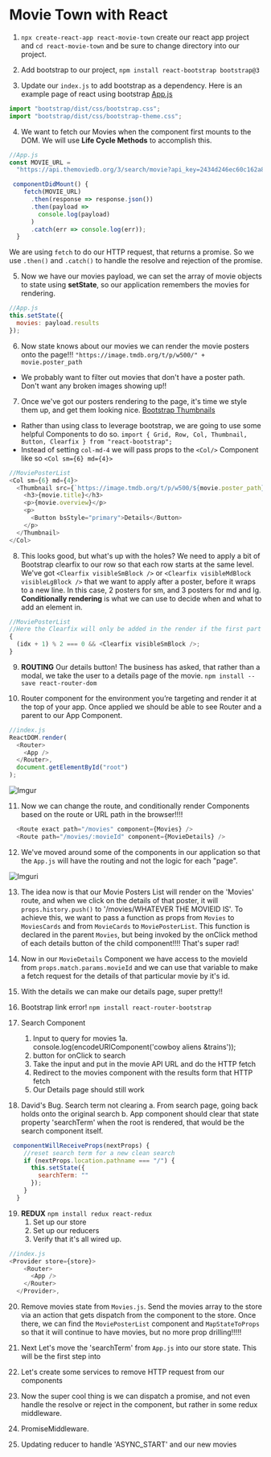 # Movie Town with React

1.  `npx create-react-app react-movie-town` create our react app project and `cd react-movie-town` and be sure to change directory into our project.

2.  Add bootstrap to our project, `npm install react-bootstrap bootstrap@3`

3.  Update our `index.js` to add bootstrap as a dependency. Here is an example page of react using bootstrap [App.js](https://gist.githubusercontent.com/gaearon/85d8c067f6af1e56277c82d19fd4da7b/raw/6158dd991b67284e9fc8d70b9d973efe87659d72/App.js)

```js
import "bootstrap/dist/css/bootstrap.css";
import "bootstrap/dist/css/bootstrap-theme.css";
```

4.  We want to fetch our Movies when the component first mounts to the DOM. We will use **Life Cycle Methods** to accomplish this.

```js
//App.js
const MOVIE_URL =
  "https://api.themoviedb.org/3/search/movie?api_key=2434d246ec60c162a86db597467ef4ed&language=en-US&query=hiphop&include_adult=false&sort_by=created_at.asc&page=1"

 componentDidMount() {
    fetch(MOVIE_URL)
      .then(response => response.json())
      .then(payload =>
        console.log(payload)
      )
      .catch(err => console.log(err));
  }
```

We are using `fetch` to do our HTTP request, that returns a promise. So we use `.then()` and `.catch()` to handle the resolve and rejection of the promise.

5.  Now we have our movies payload, we can set the array of movie objects to state using **setState**, so our application remembers the movies for rendering.

```js
//App.js
this.setState({
  movies: payload.results
});
```

6.  Now state knows about our movies we can render the movie posters onto the page!!! `"https://image.tmdb.org/t/p/w500/" + movie.poster_path`

* We probably want to filter out movies that don't have a poster path. Don't want any broken images showing up!!

7.  Once we've got our posters rendering to the page, it's time we style them up, and get them looking nice. [Bootstrap Thumbnails](https://react-bootstrap.github.io/components/images/#thumbnail-divider)

* Rather than using class to leverage bootstrap, we are going to use some helpful Components to do so. `import { Grid, Row, Col, Thumbnail, Button, Clearfix } from "react-bootstrap";`
* Instead of setting `col-md-4` we will pass props to the `<Col/>` Component like so `<Col sm={6} md={4}>`

```js
//MoviePosterList
<Col sm={6} md={4}>
  <Thumbnail src={`https://image.tmdb.org/t/p/w500/${movie.poster_path}`} alt="242x200">
    <h3>{movie.title}</h3>
    <p>{movie.overview}</p>
    <p>
      <Button bsStyle="primary">Details</Button>
    </p>
  </Thumbnail>
</Col>
```

8.  This looks good, but what's up with the holes? We need to apply a bit of Bootstrap clearfix to our row so that each row starts at the same level. We've got `<Clearfix visibleSmBlock />` or `<Clearfix visibleMdBlock visibleLgBlock />` that we want to apply after a poster, before it wraps to a new line. In this case, 2 posters for sm, and 3 posters for md and lg.
    **Conditionally rendering** is what we can use to decide when and what to add an element in.

```js
//MoviePosterList
//Here the Clearfix will only be added in the render if the first part evaluates to True. Because of the '&&'
{
  (idx + 1) % 2 === 0 && <Clearfix visibleSmBlock />;
}
```

9.  **ROUTING** Our details button! The business has asked, that rather than a modal, we take the user to a details page of the movie. `npm install --save react-router-dom`

10. Router component for the environment you’re targeting and render it at the top of your app. Once applied we should be able to see Router and a parent to our App Component.

```js
//index.js
ReactDOM.render(
  <Router>
    <App />
  </Router>,
  document.getElementById("root")
);
```

![Imgur](https://i.imgur.com/UEOnrY5.png)

11. Now we can change the route, and conditionally render Components based on the route or URL path in the browser!!!!

```js
  <Route exact path="/movies" component={Movies} />
  <Route path="/movies/:movieId" component={MovieDetails} />
```

12. We've moved around some of the components in our application so that the `App.js` will have the routing and not the logic for each "page".

![Imgur](https://i.imgur.com/W3Q6V8R.png)i

13. The idea now is that our Movie Posters List will render on the 'Movies' route, and when we click on the details of that poster, it will `props.history.push()` to '/movies/WHATEVER THE MOVIEID IS'. To achieve this, we want to pass a function as props from `Movies` to `MoviesCards` and from `MovieCards` to `MoviePosterList`. This function is declared in the parent `Movies`, but being invoked by the onClick method of each details button of the child component!!!! That's super rad!

14. Now in our `MovieDetails` Component we have access to the movieId from `props.match.params.movieId` and we can use that variable to make a fetch request for the details of that particular movie by it's id.

15. With the details we can make our details page, super pretty!!

16. Bootstrap link error!
    `npm install react-router-bootstrap`

17. Search Component

    1.  Input to query for movies
        1a. console.log(encodeURIComponent('cowboy aliens &trains'));
    2.  button for onClick to search
    3.  Take the input and put in the movie API URL and do the HTTP fetch
    4.  Redirect to the movies component with the results form that HTTP fetch
    5.  Our Details page should still work

18. David's Bug. Search term not clearing
    a. From search page, going back holds onto the original search
    b. App component should clear that state property 'searchTerm' when the root is rendered, that would be the search component itself.

```js
 componentWillReceiveProps(nextProps) {
    //reset search term for a new clean search
    if (nextProps.location.pathname === "/") {
      this.setState({
        searchTerm: ""
      });
    }
  }
```

19. **REDUX**
    `npm install redux react-redux`
    1.  Set up our store
    2.  Set up our reducers
    3.  Verify that it's all wired up.

```js
//index.js
<Provider store={store}>
    <Router>
      <App />
    </Router>
  </Provider>,
```

20. Remove movies state from `Movies.js`. Send the movies array to the store via an action that gets dispatch from the component to the store. Once there, we can find the `MoviePosterList` component and `MapStateToProps` so that it will continue to have movies, but no more prop drilling!!!!!

21. Next Let's move the 'searchTerm' from `App.js` into our store state. This will be the first step into

22. Let's create some services to remove HTTP request from our components

23. Now the super cool thing is we can dispatch a promise, and not even handle the resolve or reject in the component, but rather in some redux middleware.

24. PromiseMiddleware.

25. Updating reducer to handle 'ASYNC_START' and our new movies
